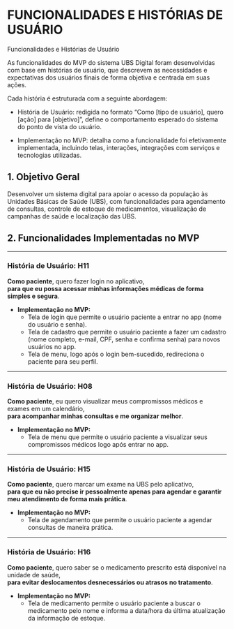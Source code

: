 # FUNCIONALIDADES E HISTÓRIAS DE USUÁRIO
Funcionalidades e Histórias de Usuário

As funcionalidades do MVP do sistema UBS Digital foram desenvolvidas com base em histórias de usuário, que descrevem as necessidades e expectativas dos usuários finais de forma objetiva e centrada em suas ações.

Cada história é estruturada com a seguinte abordagem:

- História de Usuário: redigida no formato “Como [tipo de usuário], quero [ação] para [objetivo]”, define o comportamento esperado do sistema do ponto de vista do usuário.

- Implementação no MVP: detalha como a funcionalidade foi efetivamente implementada, incluindo telas, interações, integrações com serviços e tecnologias utilizadas.

## 1. Objetivo Geral

Desenvolver um sistema digital para apoiar o acesso da população às Unidades Básicas de Saúde (UBS), com funcionalidades para agendamento de consultas, controle de estoque de medicamentos, visualização de campanhas de saúde e localização das UBS.

## 2. Funcionalidades Implementadas no MVP

---

### História de Usuário: H11  
**Como paciente**, quero fazer login no aplicativo,  
**para que eu possa acessar minhas informações médicas de forma simples e segura**.

- **Implementação no MVP:**
  - Tela de login que permite o usuário paciente a entrar no app (nome do usuário e senha).
  - Tela de cadastro que permite o usuário paciente a fazer um cadastro (nome completo, e-mail, CPF, senha e confirma senha) para novos usuários no app.
  - Tela de menu, logo após o login bem-sucedido, redireciona o paciente para seu perfil.

---

### História de Usuário: H08  
**Como paciente**, eu quero visualizar meus compromissos médicos e exames em um calendário,  
**para acompanhar minhas consultas e me organizar melhor**.

- **Implementação no MVP:**
  - Tela de menu que permite o usuário paciente a visualizar seus compromissos médicos logo após entrar no app.

---

### História de Usuário: H15  
**Como paciente**, quero marcar um exame na UBS pelo aplicativo,  
**para que eu não precise ir pessoalmente apenas para agendar e garantir meu atendimento de forma mais prática**.

- **Implementação no MVP:**
  - Tela de agendamento que permite o usuário paciente a agendar consultas de maneira prática.

---

### História de Usuário: H16  
**Como paciente**, quero saber se o medicamento prescrito está disponível na unidade de saúde,  
**para evitar deslocamentos desnecessários ou atrasos no tratamento**.

- **Implementação no MVP:**
  - Tela de medicamento permite o usuário paciente a buscar o medicamento pelo nome e informa a data/hora da última atualização da informação de estoque.
